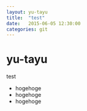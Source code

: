 ```yaml
---
layout: yu-tayu
title:  "test"
date:   2015-06-05 12:30:00
categories: git
---
```


# yu-tayu
test

- hogehoge
- hogehoge
- hogehoge
